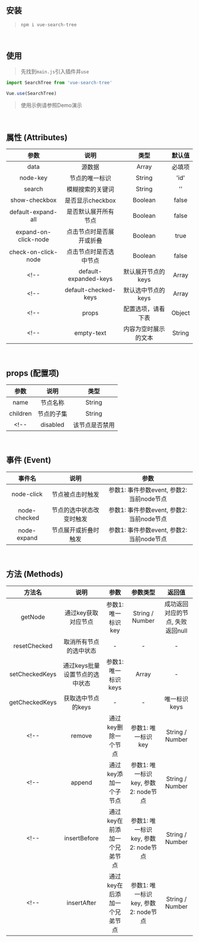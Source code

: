 
## 安装

> `npm i vue-search-tree`

<!-- <br />

## Demo演示

> https://100px.net/vue-search-tree/ -->

<br />

## 使用

> 先找到`main.js`引入插件并`use`

```js
import SearchTree from 'vue-search-tree'

Vue.use(SearchTree)
```

> 使用示例请参照Demo演示

<br />

## 属性 (Attributes)

| 参数                   | 说明 | 类型 | 默认值
|  :-:                  | :-: | :-: | :-:
| data                  | 源数据 | Array | 必填项
| node-key              | 节点的唯一标识 | String | 'id'
| search                | 模糊搜索的关键词 | String | ''
| show-checkbox         | 是否显示checkbox | Boolean | false
| default-expand-all    | 是否默认展开所有节点 | Boolean | false
| expand-on-click-node  | 点击节点时是否展开或折叠 | Boolean | true
| check-on-click-node   | 点击节点时是否选中节点 | Boolean | false
<!-- | default-expanded-keys | 默认展开节点的keys | Array | [] -->
<!-- | default-checked-keys  | 默认选中节点的keys | Array | [] -->
<!-- | props                 | 配置选项，请看下表 | Object |  -->
<!-- | empty-text            | 内容为空时展示的文本 | String | '-' -->

<br />

## props (配置项)

| 参数      | 说明 | 类型
|  :-:     | :-: | :-:
| name     | 节点名称 | String
| children | 节点的子集 | String
<!-- | disabled | 该节点是否禁用 | String -->

<br />

## 事件 (Event)

| 事件名        | 说明 | 参数
|  :-:         | :-: | :-:
| node-click   | 节点被点击时触发 | 参数1: 事件参数event, 参数2: 当前node节点
| node-checked | 节点的选中状态改变时触发 | 参数1: 事件参数event, 参数2: 当前node节点
| node-expand  | 节点展开或折叠时触发 | 参数1: 事件参数event, 参数2: 当前node节点

<br />

## 方法 (Methods)

| 方法名           | 说明 | 参数 | 参数类型 | 返回值
|  :-:            | :-: | :-: | :-: | :-:
| getNode         | 通过key获取对应节点 | 参数1: 唯一标识key | String / Number | 成功返回对应的节点, 失败返回null
| resetChecked    | 取消所有节点的选中状态 | - | - | -
| setCheckedKeys  | 通过keys批量设置节点的选中状态 | 参数1: 唯一标识keys | Array | -
| getCheckedKeys  | 获取选中节点的keys | - | - | 唯一标识keys
<!-- | remove          | 通过key删除一个节点 | 参数1: 唯一标识key | String / Number | 成功返回true, 失败返回false -->
<!-- | append          | 通过key添加一个子节点 | 参数1: 唯一标识key, 参数2: node节点 | String / Number | 成功返回true, 失败返回false -->
<!-- | insertBefore    | 通过key在前添加一个兄弟节点 | 参数1: 唯一标识key, 参数2: node节点 | String / Number | 成功返回true, 失败返回false -->
<!-- | insertAfter     | 通过key在后添加一个兄弟节点 | 参数1: 唯一标识key, 参数2: node节点 | String / Number | 成功返回true, 失败返回false -->
